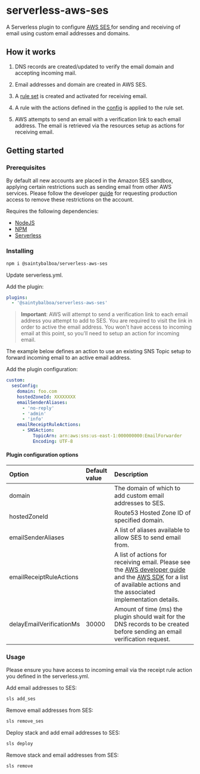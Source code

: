 # serverless-aws-ses

A Serverless plugin to configure [AWS SES ](https://docs.aws.amazon.com/ses/latest/DeveloperGuide/Welcome.html) for sending and receiving of email using custom email addresses and domains.

## How it works

1. DNS records are created/updated to verify the email domain and accepting incoming mail.

2. Email addresses and domain are created in AWS SES.

3. A [rule set](https://docs.aws.amazon.com/ses/latest/DeveloperGuide/receiving-email-receipt-rule-set.html) is created and activated for receiving email.

4. A rule with the actions defined in the [config](#plugin-configuration-options) is applied to the rule set.

4. AWS attempts to send an email with a verification link to each email address. The email is retrieved via the resources setup as actions for receiving email.

## Getting started

### Prerequisites

By default all new accounts are placed in the Amazon SES sandbox, applying certain restrictions such as sending email from other AWS services. Please follow the developer [guide](https://docs.aws.amazon.com/ses/latest/DeveloperGuide/request-production-access.html) for requesting production access to remove these restrictions on the account.

Requires the following dependencies:

- [NodeJS](https://nodejs.org/en/download/)
- [NPM](https://www.npmjs.com/get-npm?utm_source=house&utm_medium=homepage&utm_campaign=free%20orgs&utm_term=Install%20npm)
- [Serverless](https://serverless.com/framework/docs/providers/aws/guide/installation/)

### Installing

```bash
npm i @saintybalboa/serverless-aws-ses
```

Update serverless.yml.

Add the plugin:

```yml
plugins:
  - '@saintybalboa/serverless-aws-ses'
```

> **Important**: AWS will attempt to send a verification link to each email address you attempt to add to SES. You are required to visit the link in order to active the email address. You won't have access to incoming email at this point, so you'll need to setup an action for incoming email.

The example below defines an action to use an existing SNS Topic setup to forward incoming email to an active email address.

Add the plugin configuration:

```yml
custom:
  sesConfig:
    domain: foo.com
    hostedZoneId: XXXXXXXX
    emailSenderAliases:
      - 'no-reply'
      - 'admin'
      - 'info'
    emailReceiptRuleActions:
      - SNSAction:
          TopicArn: arn:aws:sns:us-east-1:000000000:EmailForwarder
          Encoding: UTF-8
```

#### Plugin configuration options

| Option                   | Default value | Description   |
| :----------------------- | :------------ | :------------ |
| domain                   |               | The domain of which to add custom email addresses to SES. |
| hostedZoneId             |               | Route53 Hosted Zone ID of specified domain. |
| emailSenderAliases       |               | A list of aliases available to allow SES to send email from. |
| emailReceiptRuleActions  |               | A list of actions for receiving email. Please see the [AWS developer guide](https://docs.aws.amazon.com/ses/latest/DeveloperGuide/receiving-email-action.html) and the [AWS SDK](https://docs.aws.amazon.com/AWSJavaScriptSDK/latest/AWS/SES.html#createReceiptRule-property) for a list of available actions and the associated implementation details. |
| delayEmailVerificationMs | 30000    | Amount of time (ms) the plugin should wait for the DNS records to be created before sending an email verification request. |

### Usage

Please ensure you have access to incoming email via the receipt rule action you defined in the serverless.yml.

Add email addresses to SES:

```bash
sls add_ses
```

Remove email addresses from SES:

```bash
sls remove_ses
```

Deploy stack and add email addresses to SES:

```bash
sls deploy
```

Remove stack and email addresses from SES:

```bash
sls remove
```


